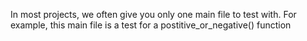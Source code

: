 In most projects, we often give you only one main file to test with. For example, this main file is a test for a postitive_or_negative() function
